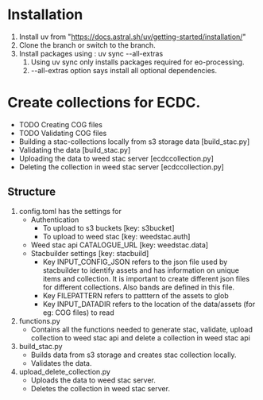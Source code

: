 # Installation
1. Install uv from "https://docs.astral.sh/uv/getting-started/installation/"
2. Clone the branch or switch to the branch.
3. Install packages using : uv sync --all-extras
   1. Using uv sync only installs packages required for eo-processing.
   2. --all-extras option says install all optional dependencies.


# Create collections for ECDC.
- TODO Creating COG files
- TODO Validating COG files
- Building a stac-collections locally from s3 storage data [build_stac.py]
- Validating the data  [build_stac.py]
- Uploading the data to weed stac server  [ecdccollection.py]
- Deleting the collection in weed stac server  [ecdccollection.py]

## Structure 
1. config.toml has the settings for
    - Authentication
        - To upload to s3 buckets [key: s3bucket]
        - To upload to weed stac [key: weedstac.auth]
    - Weed stac api CATALOGUE_URL [key: weedstac.data]
    - Stacbuilder settings [key: stacbuild]
        - Key INPUT_CONFIG_JSON refers to the json file used by stacbuilder to identify assets and has information on unique items and collection. It is important to create different json files for different collections. Also bands are defined in this file.
        - Key FILEPATTERN refers to patttern of the assets to glob
        - Key INPUT_DATADIR refers to the location of the data/assets (for eg: COG files) to read
2. functions.py
    - Contains all the functions needed to generate stac, validate, upload collection to weed stac api and delete a collection in weed stac api
3. build_stac.py 
   - Builds data from s3 storage and creates stac collection locally.
   - Validates the data.
4. upload_delete_collection.py
   - Uploads the data to weed stac server.
   - Deletes the collection in weed stac server.

